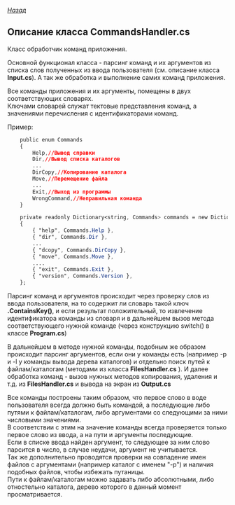 ﻿*[Назад](./../code.md)*  
 
## Описание класса CommandsHandler.cs  
   
Класс обработчик команд приложения.  
  
Основной функционал класса - парсинг команд и их аргументов из списка слов полученных из ввода пользователя (см. описание класса **Input.cs**). 
А так же обработка и выполнение самих команд приложения.
  
Все команды приложения и их аргументы, помещены в двух соответствующих словарях.  
Ключами словарей служат тектовые представления команд, а значениями перечисления с идентификаторами команд.  
  
Пример:  
```css
    public enum Commands
    {
        Help,//Вывод справки
        Dir,//Вывод списка каталогов
        ...
        DirCopy,//Копирование каталога
        Move,//Перемещение файла
        ...
        Exit,//Выход из программы
        WrongCommand,//Неправильная команда
    }
```
  
```css
    private readonly Dictionary<string, Commands> commands = new Dictionary<string, Commands>
    {
        { "help", Commands.Help },
        { "dir", Commands.Dir },
        ...
        { "dcopy", Commands.DirCopy },
        { "move", Commands.Move },
        ....
        { "exit", Commands.Exit },
        { "version", Commands.Version },
    };
```

Парсинг команд и аргументов происходит через проверку слов из ввода пользователя, на то содержит ли словарь такой ключ **.ContainsKey()**, 
и если результат положительный, то извлечение идентификатора команды из словаря и в дальнейшем вызов метода соответствующего нужной команде 
(через конструкцию switch() в классе **Program.cs**)  

В дальнейшем в методе нужной команды, подобным же образом происходит парсинг аргументов, если они у команды есть 
(например -p и -l у команды вывода дерева каталогов) и отдельно поиск путей к файлам/каталогам (методами из класса **FilesHandler.cs** ). 
И далее обработка команд - вызов нужных методов копирования, удаления и т.д. из **FilesHandler.cs** и вывода на экран из **Output.cs**  
  
Все команды построены таким образом, что первое слово в воде пользователя всегда должно быть командой, 
а последующие либо путями к файлам/каталогам, либо аргументами со следующими за ними числовыми значениями.  
В соответствии с этим на значение команды всегда проверяется только первое слово из ввода, а на пути и аргументы последующие.  
Если в списке ввода найден аргумент, то следующее за ним слово парсится в число, в случае неудачи, аргумент не учитывается.  
Так же дополнительно проводятся проверки на совпадение имен файлов с аргументами (например каталог с именем "-p") и наличия подобных файлов, 
чтобы избежать путаницы.  
Пути к файлам/каталогам можно задавать либо абсолютными, либо отностельно каталога, дерево которого в данный момент просматривается. 

